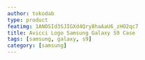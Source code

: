 ```yaml
---
author: tokodab
type: product
featimg: 1ANOSId3SJIGXd4Qry8haAaU6_zHO2qc7
title: Avicci Logo Samsung Galaxy S9 Case
tags: [samsung, galaxy, s9]
category: [samsung]
---
```

